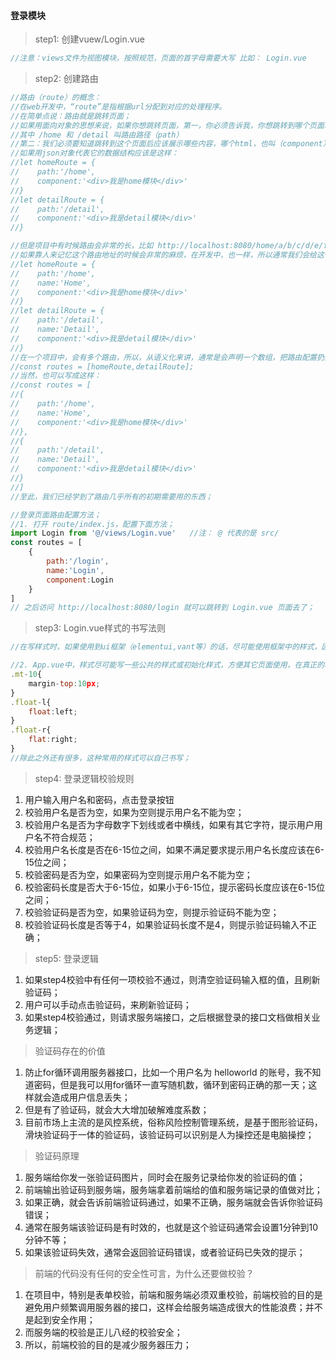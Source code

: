 #### 登录模块

> step1: 创建vuew/Login.vue

```javascript
//注意：views文件为视图模块，按照规范，页面的首字母需要大写 比如： Login.vue
```

> step2: 创建路由

```javascript
//路由（route）的概念：
//在web开发中，“route”是指根据url分配到对应的处理程序。
//在简单点说：路由就是跳转页面；
//如果用面向对象的思想来说，如果你想跳转页面，第一，你必须告诉我，你想跳转到哪个页面地址, 是准备跳转到 http://localhost:8080/home 还是准备跳转到 http://localhost:8080/detail 
//其中 /home 和 /detail 叫路由路径（path）
//第二：我们必须要知道跳转到这个页面后应该展示哪些内容，哪个html，也叫（component）;
//如果用json对象代表它的数据结构应该是这样：
//let homeRoute = {
//    path:'/home',
//    component:'<div>我是home模块</div>'
//}
//let detailRoute = {
//    path:'/detail',
//    component:'<div>我是detail模块</div>'
//}

//但是项目中有时候路由会非常的长，比如 http://localhost:8080/home/a/b/c/d/e/f,
//如果靠人来记忆这个路由地址的时候会非常的麻烦，在开发中，也一样，所以通常我们会给这个路由地址取一个名字， 路由名称的规范通常首字母大写，比如这样：
//let homeRoute = {
//    path:'/home',
//    name:'Home',
//    component:'<div>我是home模块</div>'
//}
//let detailRoute = {
//    path:'/detail',
//    name:'Detail',
//    component:'<div>我是detail模块</div>'
//}
//在一个项目中，会有多个路由，所以，从语义化来讲，通常是会声明一个数组，把路由配置扔到这个数组中，变成这样；
//const routes = [homeRoute,detailRoute];
//当然，也可以写成这样：
//const routes = [
//{
//    path:'/home',
//    name:'Home',
//    component:'<div>我是home模块</div>'
//},
//{
//    path:'/detail',
//    name:'Detail',
//    component:'<div>我是detail模块</div>'
//}
//]
//至此，我们已经学到了路由几乎所有的初期需要用的东西；

//登录页面路由配置方法；
//1. 打开 route/index.js，配置下面方法；
import Login from '@/views/Login.vue'   //注： @ 代表的是 src/
const routes = [
    {
        path:'/login',
        name:'Login',
        component:Login
    }
]
// 之后访问 http://localhost:8080/login 就可以跳转到 Login.vue 页面去了；
```

> step3:  Login.vue样式的书写法则

```javascript
//在写样式时，如果使用到ui框架（elementui,vant等）的话，尽可能使用框架中的样式，因为在团队中，统一的代码风格，大大加快了开发速度的同时，也提高了代码的维护性；

//2. App.vue中，样式尽可能写一些公共的样式或初始化样式，方便其它页面使用，在真正的项目中，也可能单独创建一个叫common.css或者common.less等来实现公共样式的封装；常用的公共样式比如有：
.mt-10{
    margin-top:10px;
}
.float-l{
    float:left;
}
.float-r{
    flat:right;
}
//除此之外还有很多，这种常用的样式可以自己书写；
```

> step4: 登录逻辑校验规则

1. 用户输入用户名和密码，点击登录按钮
2. 校验用户名是否为空，如果为空则提示用户名不能为空；
3. 校验用户名是否为字母数字下划线或者中横线，如果有其它字符，提示用户用户名不符合规范；
4. 校验用户名长度是否在6-15位之间，如果不满足要求提示用户名长度应该在6-15位之间；
5. 校验密码是否为空，如果密码为空则提示用户名不能为空；
6. 校验密码长度是否大于6-15位，如果小于6-15位，提示密码长度应该在6-15位之间；
7. 校验验证码是否为空，如果验证码为空，则提示验证码不能为空；
8. 校验验证码长度是否等于4，如果验证码长度不是4，则提示验证码输入不正确；

> step5: 登录逻辑

1. 如果step4校验中有任何一项校验不通过，则清空验证码输入框的值，且刷新验证码；
2. 用户可以手动点击验证码，来刷新验证码；
3. 如果step4校验通过，则请求服务端接口，之后根据登录的接口文档做相关业务逻辑；

> 验证码存在的价值

1. 防止for循环调用服务器接口，比如一个用户名为 helloworld 的账号，我不知道密码，但是我可以用for循环一直写随机数，循环到密码正确的那一天；这样就会造成用户信息丢失；
2. 但是有了验证码，就会大大增加破解难度系数；
3. 目前市场上主流的是风控系统，俗称风险控制管理系统，是基于图形验证码，滑块验证码于一体的验证码，该验证码可以识别是人为操控还是电脑操控；

> 验证码原理

1. 服务端给你发一张验证码图片，同时会在服务记录给你发的验证码的值；
2. 前端输出验证码到服务端，服务端拿着前端给的值和服务端记录的值做对比；
3. 如果正确，就会告诉前端验证码通过，如果不正确，服务端就会告诉你验证码错误；
4. 通常在服务端该验证码是有时效的，也就是这个验证码通常会设置1分钟到10分钟不等；
5. 如果该验证码失效，通常会返回验证码错误，或者验证码已失效的提示；

> 前端的代码没有任何的安全性可言，为什么还要做校验？

1. 在项目中，特别是表单校验，前端和服务端必须双重校验，前端校验的目的是避免用户频繁调用服务器的接口，这样会给服务端造成很大的性能浪费；并不是起到安全作用；
2. 而服务端的校验是正儿八经的校验安全；
3. 所以，前端校验的目的是减少服务器压力；

